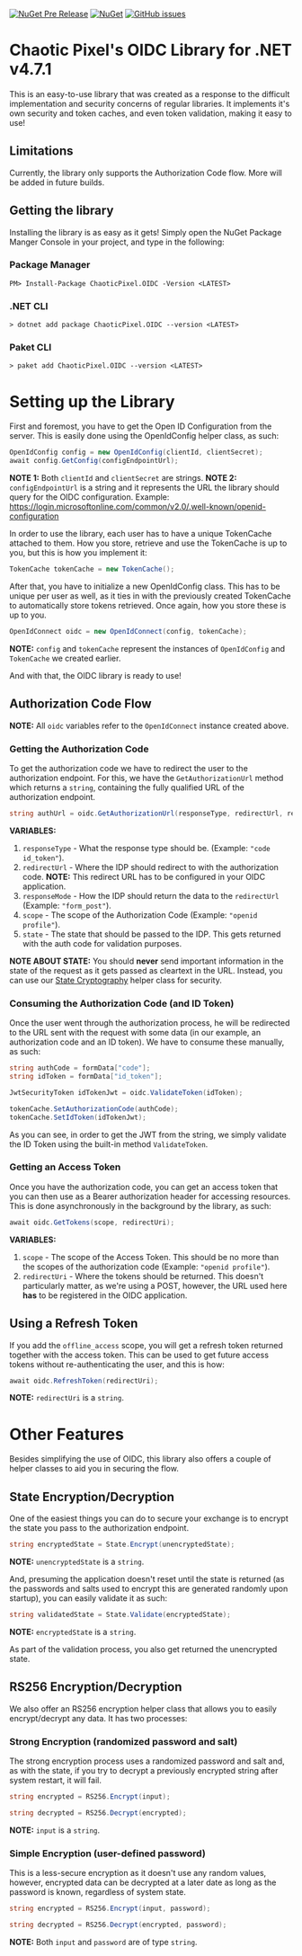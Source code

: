 [![NuGet Pre Release](https://img.shields.io/nuget/vpre/ChaoticPixel.OIDC.svg?style=flat-square)](https://www.nuget.org/packages/ChaoticPixel.OIDC)
[![NuGet](https://img.shields.io/nuget/dt/ChaoticPixel.OIDC.svg?style=flat-square)](https://www.nuget.org/packages/ChaoticPixel.OIDC)
[![GitHub issues](https://img.shields.io/github/issues/AndreiiiH/oidc-net-library.svg?style=flat-square)](https://github.com/AndreiiiH/oidc-net-library/issues)

# Chaotic Pixel's OIDC Library for .NET v4.7.1

This is an easy-to-use library that was created as a response to the difficult implementation and security concerns of regular libraries. It implements it's own security and token caches, and even token validation, making it easy to use!

## Limitations

Currently, the library only supports the Authorization Code flow. More will be added in future builds.

## Getting the library

Installing the library is as easy as it gets! Simply open the NuGet Package Manger Console in your project, and type in the following:

### Package Manager
```
PM> Install-Package ChaoticPixel.OIDC -Version <LATEST> 
```

### .NET CLI
```
> dotnet add package ChaoticPixel.OIDC --version <LATEST> 
```

### Paket CLI
```
> paket add ChaoticPixel.OIDC --version <LATEST> 
```

# Setting up the Library

First and foremost, you have to get the Open ID Configuration from the server. This is easily done using the OpenIdConfig helper class, as such:
```csharp
OpenIdConfig config = new OpenIdConfig(clientId, clientSecret);
await config.GetConfig(configEndpointUrl);
```
__NOTE 1:__ Both `clientId` and `clientSecret` are strings.
__NOTE 2:__ `configEndpointUrl` is a string and it represents the URL the library should query for the OIDC configuration. Example: https://login.microsoftonline.com/common/v2.0/.well-known/openid-configuration

In order to use the library, each user has to have a unique TokenCache attached to them. How you store, retrieve and use the TokenCache is up to you, but this is how you implement it:

```csharp
TokenCache tokenCache = new TokenCache();
```

After that, you have to initialize a new OpenIdConfig class. This has to be unique per user as well, as it ties in with the previously created TokenCache to automatically store tokens retrieved. Once again, how you store these is up to you.

```csharp
OpenIdConnect oidc = new OpenIdConnect(config, tokenCache);
```
__NOTE:__ `config` and `tokenCache` represent the instances of `OpenIdConfig` and `TokenCache` we created earlier.

And with that, the OIDC library is ready to use!

## Authorization Code Flow

__NOTE:__ All `oidc` variables refer to the `OpenIdConnect` instance created above.

### Getting the Authorization Code

To get the authorization code we have to redirect the user to the authorization endpoint. For this, we have the `GetAuthorizationUrl` method which returns a `string`, containing the fully qualified URL of the authorization endpoint.

```csharp
string authUrl = oidc.GetAuthorizationUrl(responseType, redirectUrl, responseMode, scope, state);
```

__VARIABLES:__
1. `responseType` - What the response type should be. (Example: `"code id_token"`).
2. `redirectUrl` - Where the IDP should redirect to with the authorization code. __NOTE:__ This redirect URL has to be configured in your OIDC application.
3. `responseMode` - How the IDP should return the data to the `redirectUrl` (Example: `"form_post"`).
4. `scope` - The scope of the Authorization Code (Example: `"openid profile"`).
5. `state` - The state that should be passed to the IDP. This gets returned with the auth code for validation purposes.

__NOTE ABOUT STATE:__ You should __never__ send important information in the state of the request as it gets passed as cleartext in the URL. Instead, you can use our [State Cryptography](https://github.com/AndreiiiH/oidc-net-library#state-encryptiondecryption) helper class for security.

### Consuming the Authorization Code (and ID Token)

Once the user went through the authorization process, he will be redirected to the URL sent with the request with some data (in our example, an authorization code and an ID token). We have to consume these manually, as such:

```csharp
string authCode = formData["code"];
string idToken = formData["id_token"];

JwtSecurityToken idTokenJwt = oidc.ValidateToken(idToken);

tokenCache.SetAuthorizationCode(authCode);
tokenCache.SetIdToken(idTokenJwt);
```

As you can see, in order to get the JWT from the string, we simply validate the ID Token using the built-in method `ValidateToken`.

### Getting an Access Token

Once you have the authorization code, you can get an access token that you can then use as a Bearer authorization header for accessing resources. This is done asynchronously in the background by the library, as such:

```csharp
await oidc.GetTokens(scope, redirectUri);
```

__VARIABLES:__
1. `scope` - The scope of the Access Token. This should be no more than the scopes of the authorization code (Example: `"openid profile"`).
2. `redirectUri` - Where the tokens should be returned. This doesn't particularly matter, as we're using a POST, however, the URL used here __has__ to be registered in the OIDC application.

## Using a Refresh Token

If you add the `offline_access` scope, you will get a refresh token returned together with the access token. This can be used to get future access tokens without re-authenticating the user, and this is how:

```csharp
await oidc.RefreshToken(redirectUri);
```
__NOTE:__ `redirectUri` is a `string`.

# Other Features

Besides simplifying the use of OIDC, this library also offers a couple of helper classes to aid you in securing the flow.

## State Encryption/Decryption

One of the easiest things you can do to secure your exchange is to encrypt the state you pass to the authorization endpoint.

```csharp
string encryptedState = State.Encrypt(unencryptedState);
```
__NOTE:__ `unencryptedState` is a `string`.

And, presuming the application doesn't reset until the state is returned (as the passwords and salts used to encrypt this are generated randomly upon startup), you can easily validate it as such:

```csharp
string validatedState = State.Validate(encryptedState);
```
__NOTE:__ `encryptedState` is a `string`.

As part of the validation process, you also get returned the unencrypted state.

## RS256 Encryption/Decryption

We also offer an RS256 encryption helper class that allows you to easily encrypt/decrypt any data. It has two processes:

### Strong Encryption (randomized password and salt)

The strong encryption process uses a randomized password and salt and, as with the state, if you try to decrypt a previously encrypted string after system restart, it will fail.

```csharp
string encrypted = RS256.Encrypt(input);

string decrypted = RS256.Decrypt(encrypted);
```
__NOTE:__ `input` is a `string`.

### Simple Encryption (user-defined password)

This is a less-secure encryption as it doesn't use any random values, however, encrypted data can be decrypted at a later date as long as the password is known, regardless of system state.

```csharp
string encrypted = RS256.Encrypt(input, password);

string decrypted = RS256.Decrypt(encrypted, password);
```
__NOTE:__ Both `input` and `password` are of type `string`.